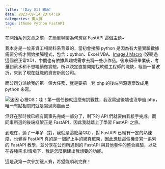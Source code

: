 ```yaml
---
title: '[Day 01] 緣起'
date: 2023-09-14 23:04:19
categories: 鐵人賽
tags: ithome Python FastAPI
---
```


在開始系列文章之前，先簡單聊聊為何想寫 FastAPI 這個主題~

<!-- more -->

我本身是一位非資工相關科系背景的，當初會接觸 python 是因為有大量實驗數據需要分析才開始接觸程式，包含：python、Excel VBA、[ImageJ Macro](https://imagej.nih.gov/ij/developer/macro/macros.html) (沒聽過這個很正常XD)，中間也有依據興趣或需求去寫一些小作品，後來碩班畢業後，考量到薪水和不想繼續做實驗，所以決定直接開始找軟體工程師的職缺，經過一番波折，來到了現在就職的資安新創公司。

而公司分派給我的第一個大任務，就是要把一套 php 的後端開源專案改成用 python 來寫。

![迷因](https://firebasestorage.googleapis.com/v0/b/images-7e754.appspot.com/o/ithome%2F1_php%E6%94%B9python.png?alt=media&token=a3ab5192-e954-4d4d-885e-8564681488da)
心裡OS：哇！第一個任務就這麼有挑戰性，我沒寫過後端也沒學過 php，唯一有點相關的就是寫過爬蟲而已

但好在那時候已經有同事先完成一部分了，剩下的 API 們就要由我接手完成。而同事所選的後端框架正是 FastAPI，因此我就踏上了學習 FastAPI 之旅。

到現在，過了一年多（對，我就是這麼菜QQ），對 FastAPI 已經有一定的熟練度，也覺得 FastAPI 真的是一個好上手的網頁框架，因此想趁這個機會寫一系列的 FastAPI 教學，並分享在公司所遇到的 FastAPI 與其他套件的整合經驗，以及在各種需求/情境下，我是怎麼構建出我想要的功能。

這是我第一次參加鐵人賽，希望能順利完賽！
